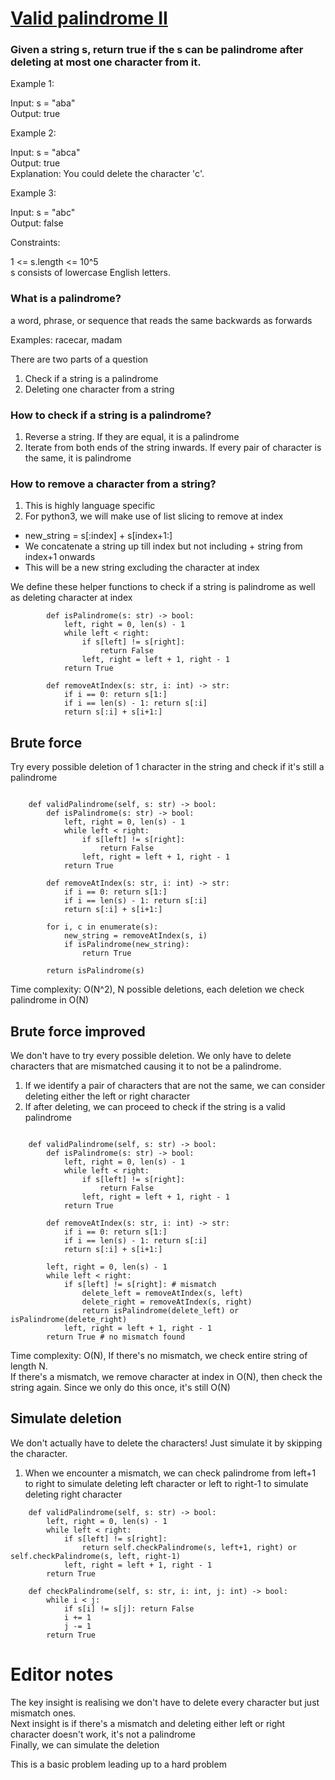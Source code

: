 # [Valid palindrome II](https://leetcode.com/problems/valid-palindrome-ii/description/)

### Given a string s, return true if the s can be palindrome after deleting at most one character from it.

Example 1:

Input: s = "aba"\
Output: true

Example 2:

Input: s = "abca"\
Output: true\
Explanation: You could delete the character 'c'.

Example 3:

Input: s = "abc"\
Output: false
 
Constraints:

1 <= s.length <= 10^5\
s consists of lowercase English letters.

### What is a palindrome?

a word, phrase, or sequence that reads the same backwards as forwards

Examples: racecar, madam


There are two parts of a question
1. Check if a string is a palindrome
2. Deleting one character from a string

### How to check if a string is a palindrome?

1. Reverse a string. If they are equal, it is a palindrome
2. Iterate from both ends of the string inwards. If every pair of character is the same, it is palindrome


### How to remove a character from a string?
1. This is highly language specific
2. For python3, we will make use of list slicing to remove at index
  - new_string = s[:index] + s[index+1:]
  - We concatenate a string up till index but not including + string from index+1 onwards
  - This will be a new string excluding the character at index

We define these helper functions to check if a string is palindrome as well as deleting character at index
```python3 []
        def isPalindrome(s: str) -> bool:
            left, right = 0, len(s) - 1
            while left < right:
                if s[left] != s[right]:
                    return False
                left, right = left + 1, right - 1
            return True
        
        def removeAtIndex(s: str, i: int) -> str:
            if i == 0: return s[1:]
            if i == len(s) - 1: return s[:i]
            return s[:i] + s[i+1:]

```

## Brute force

Try every possible deletion of 1 character in the string and check if it's still a palindrome

```python3 []

    def validPalindrome(self, s: str) -> bool:
        def isPalindrome(s: str) -> bool:
            left, right = 0, len(s) - 1
            while left < right:
                if s[left] != s[right]:
                    return False
                left, right = left + 1, right - 1
            return True
        
        def removeAtIndex(s: str, i: int) -> str:
            if i == 0: return s[1:]
            if i == len(s) - 1: return s[:i]
            return s[:i] + s[i+1:]

        for i, c in enumerate(s):
            new_string = removeAtIndex(s, i)
            if isPalindrome(new_string):
                return True

        return isPalindrome(s)
```

Time complexity: O(N^2), N possible deletions, each deletion we check palindrome in O(N)


## Brute force improved

We don't have to try every possible deletion. We only have to delete characters that are mismatched causing it to not be a palindrome.

1. If we identify a pair of characters that are not the same, we can consider deleting either the left or right character
2. If after deleting, we can proceed to check if the string is a valid palindrome


```python3 []

    def validPalindrome(self, s: str) -> bool:
        def isPalindrome(s: str) -> bool:
            left, right = 0, len(s) - 1
            while left < right:
                if s[left] != s[right]:
                    return False
                left, right = left + 1, right - 1
            return True
        
        def removeAtIndex(s: str, i: int) -> str:
            if i == 0: return s[1:]
            if i == len(s) - 1: return s[:i]
            return s[:i] + s[i+1:]

        left, right = 0, len(s) - 1
        while left < right:
            if s[left] != s[right]: # mismatch
                delete_left = removeAtIndex(s, left)
                delete_right = removeAtIndex(s, right)
                return isPalindrome(delete_left) or isPalindrome(delete_right)
            left, right = left + 1, right - 1
        return True # no mismatch found
```

Time complexity: O(N), If there's no mismatch, we check entire string of length N. \
If there's a mismatch, we remove character at index in O(N), then check the string again. Since we only do this once, it's still O(N)



## Simulate deletion

We don't actually have to delete the characters! Just simulate it by skipping the character.
1. When we encounter a mismatch, we can check palindrome from left+1 to right to simulate deleting left character or left to right-1 to simulate deleting right character

```python3 []
    def validPalindrome(self, s: str) -> bool:
        left, right = 0, len(s) - 1
        while left < right:
            if s[left] != s[right]:
                return self.checkPalindrome(s, left+1, right) or self.checkPalindrome(s, left, right-1)
            left, right = left + 1, right - 1
        return True

    def checkPalindrome(self, s: str, i: int, j: int) -> bool:
        while i < j:
            if s[i] != s[j]: return False
            i += 1
            j -= 1
        return True
``` 


# Editor notes

The key insight is realising we don't have to delete every character but just mismatch ones. \
Next insight is if there's a mismatch and deleting either left or right character doesn't work, it's not a palindrome \
Finally, we can simulate the deletion

This is a basic problem leading up to a hard problem


